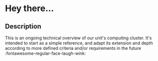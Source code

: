 # Hey there...


## Description
This is an ongoing technical overview of our unit's computing cluster. It's intended to start as a simple reference, and adapt its extension and depth according to more defined criteria and/or requirements in the future :fontawesome-regular-face-laugh-wink: 
 

